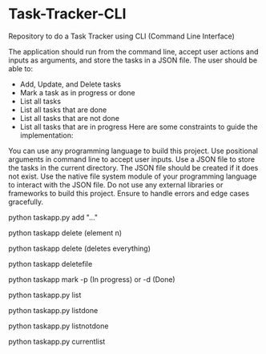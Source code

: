 # Task-Tracker-CLI
Repository to do a Task Tracker using CLI (Command Line Interface)

The application should run from the command line, accept user actions and inputs as arguments, and store the tasks in a JSON file. The user should be able to:

- Add, Update, and Delete tasks
- Mark a task as in progress or done
- List all tasks
- List all tasks that are done
- List all tasks that are not done
- List all tasks that are in progress
Here are some constraints to guide the implementation:

You can use any programming language to build this project.
Use positional arguments in command line to accept user inputs.
Use a JSON file to store the tasks in the current directory.
The JSON file should be created if it does not exist.
Use the native file system module of your programming language to interact with the JSON file.
Do not use any external libraries or frameworks to build this project.
Ensure to handle errors and edge cases gracefully.

python taskapp.py add "..."

python taskapp delete (element n)

python taskapp delete (deletes everything)

python taskapp deletefile

python taskapp mark -p (In progress) or -d (Done)

python taskapp.py list

python taskapp.py listdone

python taskapp.py listnotdone

python taskapp.py currentlist
